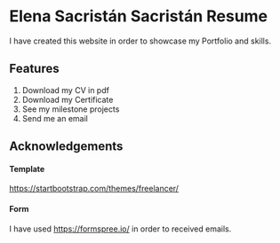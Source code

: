 # Elena Sacristán Sacristán Resume

I have created this website in order to showcase my Portfolio and skills.

## Features

1. Download my CV in pdf
2. Download my Certificate
3. See my milestone projects
4. Send me an email



## Acknowledgements

#### Template
https://startbootstrap.com/themes/freelancer/

#### Form

I have used https://formspree.io/ in order to received emails.
